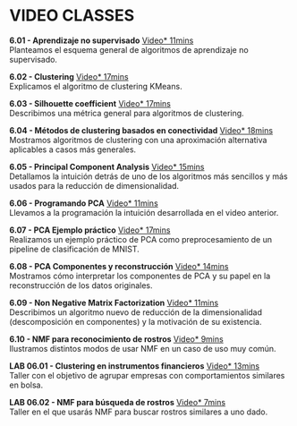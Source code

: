 # VIDEO CLASSES

**6.01 - Aprendizaje no supervisado** [Video* 11mins](https://youtu.be/UWZjrRBVJdo) <br/> Planteamos el esquema general de algoritmos de aprendizaje no supervisado.

**6.02 - Clustering** [Video* 17mins](https://youtu.be/WHeUAMl5NgM)<br/>Explicamos el algoritmo de clustering KMeans.

**6.03 - Silhouette coefficient** [Video* 17mins](https://youtu.be/U0JZ8u_msYk)<br/>Describimos una métrica general para algoritmos de clustering.

**6.04 - Métodos de clustering basados en conectividad** [Video* 18mins](https://youtu.be/gCjfxwLCPu0)<br/>Mostramos algoritmos de clustering con una aproximación alternativa aplicables a casos más generales.

**6.05 - Principal Component Analysis** [Video* 15mins](https://youtu.be/CrX4PIXsWeg)<br/>Detallamos la intuición detrás de uno de los algoritmos más sencillos y más usados para la reducción de dimensionalidad.

**6.06 - Programando PCA** [Video* 11mins](https://youtu.be/uID4ZHLgTJQ)<br/>Llevamos a la programación la intuición desarrollada en el video anterior.

**6.07 - PCA Ejemplo práctico** [Video* 17mins](https://youtu.be/R8RjORImxCg)<br/>Realizamos un ejemplo práctico de PCA como preprocesamiento de un pipeline de clasificación de MNIST.

**6.08 - PCA Componentes y reconstrucción** [Video* 14mins](https://youtu.be/GfhRhOWyPrw)<br/>Mostramos cómo interpretar los componentes de PCA y su papel en la reconstrucción de los datos originales.

**6.09 - Non Negative Matrix Factorization** [Video* 11mins](https://youtu.be/xgvQJQVBkzY)<br/>Describimos un algoritmo nuevo de reducción de la dimensionalidad (descomposición en componentes) y la motivación de su existencia.

**6.10 - NMF para reconocimiento de rostros** [Video* 9mins](https://youtu.be/T9MGDO5PJ2A)<br/>Ilustramos distintos modos de usar NMF en un caso de uso muy común.

**LAB 06.01 - Clustering en instrumentos financieros** [Video* 13mins](https://youtu.be/1NXQoCNffLA)<br/>Taller con el objetivo de agrupar empresas con comportamientos similares en bolsa.

**LAB 06.02 - NMF para búsqueda de rostros** [Video* 7mins](https://youtu.be/UIekz3pZqWw)<br/>Taller en el que usarás NMF para buscar rostros similares a uno dado.

